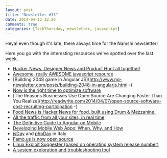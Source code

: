 ```yaml
---
layout: post
title: "Newsletter #33"
date: 2014-04-12 22:20
comments: true
categories: [TechThursday, newsletter, javascript]
---
```


Heya! even though it's late, there always time for the
Namshi newsletter!

Here you go with the interesting resources we've spotted
over the last week.

<!-- more -->

* [Hacker News, Designer News and Product Hunt all together!](http://thescoop.co)
* [Awesome, really AWESOME javascript resource](http://superherojs.com)
* [Building 2048 game in Angular JS](http://www.ng-newsletter.com/posts/building-2048-in-angularjs.html -)
* [Now is the right time to optimize software](http://foreach.org/post/82077677794/premature-optimization)
* [The Reasons Businesses Use Open Source Are Changing Faster Than You Realize](http://readwrite.com/2014/04/07/open-source-software-cost-recruiting-participation -)
* [Food News is Hacker News for food, built using Drum & Mezzanine.](https://github.com/hypertexthero/fn)
* [All the traffic from all your sites, in real time](http://www.starklin.es)
* [The Definitive Guide to Angular on Mobile](http://www.ng-newsletter.com/posts/angular-on-mobile.html)
* [Developing Mobile Web Apps: When, Why, and How](http://www.toptal.com/android/developing-mobile-web-apps-when-why-and-how)
* [jsDay](http://2014.jsday.it/talk/angularjs-for-mobile/) and [phpDay](http://2014.phpday.it/talk/dont-screw-it-up-how-to-build-durable-web-apis/) in Italy
* [Famo.us is now open source](http://buff.ly/1n6m4TZ)
* [Linux Exploit Suggester (based on operating system release number)](https://github.com/PenturaLabs/Linux_Exploit_Suggester)
* [A system exploration and troubleshooting tool](https://github.com/draios/sysdig)
